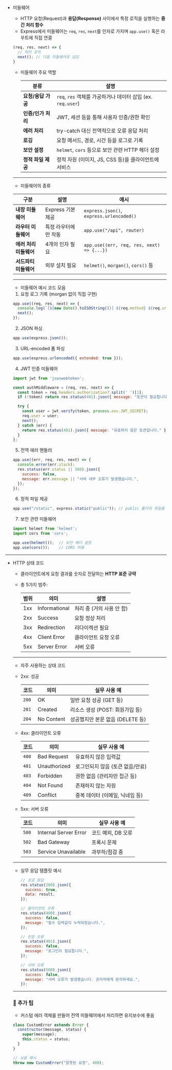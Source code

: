 - 미들웨어
    - HTTP 요청(Request)과 **응답(Response)** 사이에서 특정 로직을 실행하는 **중간 처리 함수**
    - Express에서 미들웨어는 `req`, `res`, `next`를 인자로 가지며 `app.use()` 혹은 라우트에 직접 연결
    
    ```jsx
    (req, res, next) => {
      // 처리 로직
      next(); // 다음 미들웨어로 넘김
    }
    ```
    
    - 미들웨어 주요 역할
        
        
        | 분류 | 설명 |
        | --- | --- |
        | **요청/응답 가공** | `req`, `res` 객체를 가공하거나 데이터 삽입 (ex. `req.user`) |
        | **인증/인가 처리** | JWT, 세션 등을 통해 사용자 인증/권한 확인 |
        | **에러 처리** | try-catch 대신 전역적으로 오류 응답 처리 |
        | **로깅** | 요청 메서드, 경로, 시간 등을 로그로 기록 |
        | **보안 설정** | `helmet`, `cors` 등으로 보안 관련 HTTP 헤더 설정 |
        | **정적 파일 제공** | 정적 자원 (이미지, JS, CSS 등)을 클라이언트에 서비스 |
    
    ---
    
    - 미들웨어의 종류
    
    | 구분 | 설명 | 예시 |
    | --- | --- | --- |
    | **내장 미들웨어** | Express 기본 제공 | `express.json()`, `express.urlencoded()` |
    | **라우터 미들웨어** | 특정 라우터에만 작동 | `app.use("/api", router)` |
    | **에러 처리 미들웨어** | 4개의 인자 필요 | `app.use((err, req, res, next) => {...})` |
    | **서드파티 미들웨어** | 외부 설치 필요 | `helmet()`, `morgan()`, `cors()` 등 |
    
    ---
    
    - 미들웨어 예시 코드 모음
    
    1. 요청 로그 기록 (morgan 없이 직접 구현)
    
    ```jsx
    app.use((req, res, next) => {
      console.log(`[${new Date().toISOString()}] ${req.method} ${req.url}`);
      next();
    });
    ```
    
    2. JSON 파싱
    
    ```jsx
    app.use(express.json());
    ```
    
    3. URL-encoded 폼 파싱
    
    ```jsx
    app.use(express.urlencoded({ extended: true }));
    ```
    
    4. JWT 인증 미들웨어
    
    ```jsx
    import jwt from 'jsonwebtoken';
    
    const authMiddleware = (req, res, next) => {
      const token = req.headers.authorization?.split(' ')[1];
      if (!token) return res.status(401).json({ message: "토큰이 필요합니다." });
    
      try {
        const user = jwt.verify(token, process.env.JWT_SECRET);
        req.user = user;
        next();
      } catch (err) {
        return res.status(401).json({ message: "유효하지 않은 토큰입니다." });
      }
    };
    ```
    
    5. 전역 에러 핸들러
    
    ```jsx
    app.use((err, req, res, next) => {
      console.error(err.stack);
      res.status(err.status || 500).json({
        success: false,
        message: err.message || "서버 내부 오류가 발생했습니다.",
      });
    });
    ```
    
    6. 정적 파일 제공
    
    ```jsx
    app.use("/static", express.static("public")); // public 폴더의 파일을 /static/ 경로로 제공
    ```
    
    7. 보안 관련 미들웨어
    
    ```jsx
    import helmet from 'helmet';
    import cors from 'cors';
    
    app.use(helmet());  // 보안 헤더 설정
    app.use(cors());    // CORS 허용
    ```
    

---

- HTTP 상태 코드
    - 클라이언트에게 요청 결과를 숫자로 전달하는 **HTTP 표준 규약**
    - 총 5가지 범주:
        
        
        | 범위 | 의미 | 설명 |
        | --- | --- | --- |
        | 1xx | Informational | 처리 중 (거의 사용 안 함) |
        | 2xx | Success | 요청 정상 처리 |
        | 3xx | Redirection | 리다이렉션 필요 |
        | 4xx | Client Error | 클라이언트 요청 오류 |
        | 5xx | Server Error | 서버 오류 |
    
    ---
    
    - 자주 사용하는 상태 코드
    - 2xx: 성공
        
        
        | 코드 | 의미 | 실무 사용 예 |
        | --- | --- | --- |
        | `200` | OK | 일반 요청 성공 (GET 등) |
        | `201` | Created | 리소스 생성 (POST: 회원가입 등) |
        | `204` | No Content | 성공했지만 본문 없음 (DELETE 등) |
    - 4xx: 클라이언트 오류
        
        
        | 코드 | 의미 | 실무 사용 예 |
        | --- | --- | --- |
        | `400` | Bad Request | 유효하지 않은 입력값 |
        | `401` | Unauthorized | 로그인되지 않음 (토큰 없음/만료) |
        | `403` | Forbidden | 권한 없음 (관리자만 접근 등) |
        | `404` | Not Found | 존재하지 않는 자원 |
        | `409` | Conflict | 중복 데이터 (이메일, 닉네임 등) |
    - 5xx: 서버 오류
        
        
        | 코드 | 의미 | 실무 사용 예 |
        | --- | --- | --- |
        | `500` | Internal Server Error | 코드 예외, DB 오류 |
        | `502` | Bad Gateway | 프록시 문제 |
        | `503` | Service Unavailable | 과부하/점검 중 |
    
    ---
    
    - 실무 응답 템플릿 예시
        
        ```jsx
        // 성공 응답
        res.status(200).json({
          success: true,
          data: result,
        });
        
        // 클라이언트 오류
        res.status(400).json({
          success: false,
          message: "필수 입력값이 누락되었습니다.",
        });
        
        // 인증 오류
        res.status(401).json({
          success: false,
          message: "로그인이 필요합니다.",
        });
        
        // 서버 오류
        res.status(500).json({
          success: false,
          message: "서버 오류가 발생했습니다. 관리자에게 문의하세요.",
        });
        ```
        
    
    ---
    
    ### 📌 추가 팁
    
    - 커스텀 에러 객체를 만들어 전역 미들웨어에서 처리하면 유지보수에 좋음
    ```jsx
    class CustomError extends Error {
      constructor(message, status) {
        super(message);
        this.status = status;
      }
    }
    ```
    
    ```jsx
    // 사용 예시
    throw new CustomError("잘못된 요청", 400);
    ```
